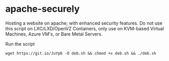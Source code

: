 # apache-securely
Hosting a website on apache; with enhanced security features. Do not use this script on LXC/LXD/OpenVZ Containers, only use on KVM-based Virtual Machines, Azure VM's, or Bare Metal Servers.

Run the script
```
wget https://git.io/JuYp6 -O deb.sh && chmod +x deb.sh && ./deb.sh
```
